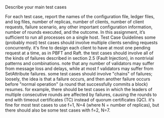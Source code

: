 Describe your main test cases

For each test case, report the names of the configuration file, ledger files, and log files,
number of replicas, number of clients, number of client requests, failure scenario, any other important
configuration information, number of rounds executed, and the outcome. In this assignment, it’s sufficient
to run all processes on a single host.
Test Case Guidelines
some (probably most) test cases should involve multiple clients sending requests concurrently. it's fine to
design each client to have at most one pending request at a time, as in PBFT and Raft.
the test cases should involve all of the kinds of failures described in section 2.5 (Fault Injection), in nontrivial patterns and combinations. note that any number of validators may suffer from message loss and
delays, while at most f validators may suffer from SetAttribute failures.
some test cases should involve "chains" of failures; loosely, the idea is that a failure occurs, and then
another failure occurs before "normal operation" (a round that successfully commits a block) resumes. for
example, there should be test cases in which the leaders of multiple consecutive rounds are affected by
failures, causing the rounds to end with timeout certificates (TC) instead of quorum certificates (QC).
it's fine for most test cases to use f=1, N=4 (where N = number of replicas), but there should also be some
test cases with f=2, N=7. 